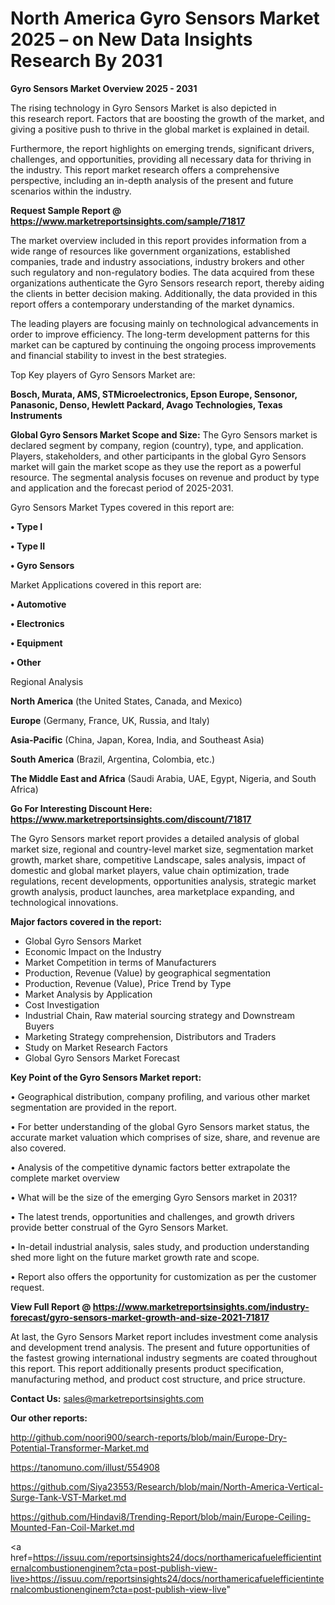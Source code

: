 # North America Gyro Sensors Market 2025 – on New Data Insights Research By 2031

<Strong> Gyro Sensors Market Overview 2025 - 2031</strong>

The rising technology in Gyro Sensors Market is also depicted in this research report. Factors that are boosting the growth of the market, and giving a positive push to thrive in the global market is explained in detail.

Furthermore, the report highlights on emerging trends, significant drivers, challenges, and opportunities, providing all necessary data for thriving in the industry. This report market research offers a comprehensive perspective, including an in-depth analysis of the present and future scenarios within the industry.

<strong>Request Sample Report @ <a href=https://www.marketreportsinsights.com/sample/71817>https://www.marketreportsinsights.com/sample/71817</a></strong>

The market overview included in this report provides information from a wide range of resources like government organizations, established companies, trade and industry associations, industry brokers and other such regulatory and non-regulatory bodies. The data acquired from these organizations authenticate the Gyro Sensors research report, thereby aiding the clients in better decision making. Additionally, the data provided in this report offers a contemporary understanding of the market dynamics.

The leading players are focusing mainly on technological advancements in order to improve efficiency. The long-term development patterns for this market can be captured by continuing the ongoing process improvements and financial stability to invest in the best strategies.

Top Key players of Gyro Sensors Market are:

<strong>Bosch, Murata, AMS, STMicroelectronics, Epson Europe, Sensonor, Panasonic, Denso, Hewlett Packard, Avago Technologies, Texas Instruments</strong>

<strong><b>Global Gyro Sensors Market Scope and Size:</b></strong>
The Gyro Sensors market is declared segment by company, region (country), type, and application. Players, stakeholders, and other participants in the global Gyro Sensors market will gain the market scope as they use the report as a powerful resource. The segmental analysis focuses on revenue and product by type and application and the forecast period of 2025-2031.

Gyro Sensors Market Types covered in this report are:

<strong>• Type I

• Type II

• Gyro Sensors</strong>

Market Applications covered in this report are:

<strong>• Automotive

• Electronics

• Equipment

• Other</strong> 

Regional Analysis

<strong>North America</strong> (the United States, Canada, and Mexico)

<strong>Europe</strong> (Germany, France, UK, Russia, and Italy)

<strong>Asia-Pacific</strong> (China, Japan, Korea, India, and Southeast Asia)

<strong>South America</strong> (Brazil, Argentina, Colombia, etc.)

<strong>The Middle East and Africa</strong> (Saudi Arabia, UAE, Egypt, Nigeria, and South Africa)

<strong>Go For Interesting Discount Here: <a href=https://www.marketreportsinsights.com/discount/71817>https://www.marketreportsinsights.com/discount/71817</a></strong>

The Gyro Sensors market report provides a detailed analysis of global market size, regional and country-level market size, segmentation market growth, market share, competitive Landscape, sales analysis, impact of domestic and global market players, value chain optimization, trade regulations, recent developments, opportunities analysis, strategic market growth analysis, product launches, area marketplace expanding, and technological innovations.

<strong><b>Major factors covered in the report:</b></strong>
<ul>
  <li>Global Gyro Sensors Market </li>
  <li>Economic Impact on the Industry</li>
  <li>Market Competition in terms of Manufacturers</li>
  <li>Production, Revenue (Value) by geographical segmentation</li>
  <li>Production, Revenue (Value), Price Trend by Type</li>
  <li>Market Analysis by Application</li>
  <li>Cost Investigation</li>
  <li>Industrial Chain, Raw material sourcing strategy and Downstream Buyers</li>
  <li>Marketing Strategy comprehension, Distributors and Traders</li>
  <li>Study on Market Research Factors</li>
  <li>Global Gyro Sensors Market Forecast</li>
</ul>

<strong><b>Key Point of the Gyro Sensors Market report:</b></strong>

• Geographical distribution, company profiling, and various other market segmentation are provided in the report.

• For better understanding of the global Gyro Sensors market status, the accurate market valuation which comprises of size, share, and revenue are also covered.

• Analysis of the competitive dynamic factors better extrapolate the complete market overview

• What will be the size of the emerging Gyro Sensors market in 2031?

• The latest trends, opportunities and challenges, and growth drivers provide better construal of the Gyro Sensors Market.

• In-detail industrial analysis, sales study, and production understanding shed more light on the future market growth rate and scope.

• Report also offers the opportunity for customization as per the customer request.

<strong><b>View Full Report @ <a href=https://www.marketreportsinsights.com/industry-forecast/gyro-sensors-market-growth-and-size-2021-71817>https://www.marketreportsinsights.com/industry-forecast/gyro-sensors-market-growth-and-size-2021-71817</a></b></strong>


At last, the Gyro Sensors Market report includes investment come analysis and development trend analysis. The present and future opportunities of the fastest growing international industry segments are coated throughout this report. This report additionally presents product specification, manufacturing method, and product cost structure, and price structure.

<strong>Contact Us:</strong>
sales@marketreportsinsights.com

<strong>Our other reports:</strong>

<a href=http://github.com/noori900/search-reports/blob/main/Europe-Dry-Potential-Transformer-Market.md>http://github.com/noori900/search-reports/blob/main/Europe-Dry-Potential-Transformer-Market.md</a>

<a href=https://tanomuno.com/illust/554908>https://tanomuno.com/illust/554908</a>

<a href=https://github.com/Siya23553/Research/blob/main/North-America-Vertical-Surge-Tank-VST-Market.md>https://github.com/Siya23553/Research/blob/main/North-America-Vertical-Surge-Tank-VST-Market.md</a>

<a href=https://github.com/Hindavi8/Trending-Report/blob/main/Europe-Ceiling-Mounted-Fan-Coil-Market.md>https://github.com/Hindavi8/Trending-Report/blob/main/Europe-Ceiling-Mounted-Fan-Coil-Market.md</a>

<a href=https://issuu.com/reportsinsights24/docs/northamericafuelefficientinternalcombustionenginem?cta=post-publish-view-live>https://issuu.com/reportsinsights24/docs/northamericafuelefficientinternalcombustionenginem?cta=post-publish-view-live</a>"
